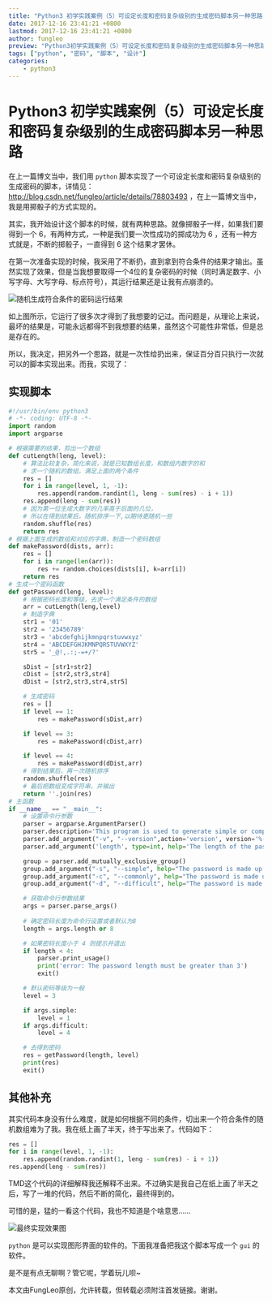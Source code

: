 ```yaml
---
title: "Python3 初学实践案例（5）可设定长度和密码复杂级别的生成密码脚本另一种思路"
date: 2017-12-16 23:41:21 +0800
lastmod: 2017-12-16 23:41:21 +0800
author: fungleo
preview: "Python3初学实践案例（5）可设定长度和密码复杂级别的生成密码脚本另一种思路在上一篇博文当中，我们用python脚本实现了一个可设定长度和密码复杂级别的生成密码的脚本，详情见：http://blog.csdn.net/fungleo/article/details/78803493，在上一篇博文当中，我是用掷骰子的方式实现的。其实，我开始设计这个脚本的时候，就有两种思路。就像掷骰子一样，"
tags: ["python", "密码", "脚本", "设计"]
categories:
    - python3
---
```


# Python3 初学实践案例（5）可设定长度和密码复杂级别的生成密码脚本另一种思路

在上一篇博文当中，我们用 `python` 脚本实现了一个可设定长度和密码复杂级别的生成密码的脚本，详情见：http://blog.csdn.net/fungleo/article/details/78803493 ，在上一篇博文当中，我是用掷骰子的方式实现的。

其实，我开始设计这个脚本的时候，就有两种思路。就像掷骰子一样，如果我们要得到一个 6，有两种方式，一种是我们要一次性成功的掷成功为 6 ，还有一种方式就是，不断的掷骰子，一直得到 6 这个结果才罢休。

在第一次准备实现的时候，我采用了不断扔，直到拿到符合条件的结果才输出。虽然实现了效果，但是当我想要取得一个4位的复杂密码的时候（同时满足数字、小写字母、大写字母、标点符号），其运行结果还是让我有点崩溃的。

![随机生成符合条件的密码运行结果](http://img.blog.csdn.net/20171216232710944?watermark/2/text/aHR0cDovL2Jsb2cuY3Nkbi5uZXQvRnVuZ0xlbw==/font/5a6L5L2T/fontsize/400/fill/I0JBQkFCMA==/dissolve/70/gravity/SouthEast)

如上图所示，它运行了很多次才得到了我想要的记过。而问题是，从理论上来说，最坏的结果是，可能永远都得不到我想要的结果，虽然这个可能性非常低，但是总是存在的。

所以，我决定，把另外一个思路，就是一次性给扔出来，保证百分百只执行一次就可以的脚本实现出来。而我，实现了：

## 实现脚本

```python
#!/usr/bin/env python3
# -*- coding: UTF-8 -*-
import random
import argparse

# 根据需要的结果，剪出一个数组
def cutLength(leng, level):
    # 算法比较复杂，简化来说，就是已知数组长度，和数组内数字的和
    # 求一个随机的数组，满足上面的两个条件
    res = []
    for i in range(level, 1, -1):
        res.append(random.randint(1, leng - sum(res) - i + 1))
    res.append(leng - sum(res))
    # 因为第一位生成大数字的几率高于后面的几位，
    # 所以在得到结果后，随机排序一下,以期待更随机一些
    random.shuffle(res)
    return res
# 根据上面生成的数组和对应的字典，制造一个密码数组
def makePassword(dists, arr):
    res = []
    for i in range(len(arr)):
        res += random.choices(dists[i], k=arr[i])
    return res
# 生成一个密码函数
def getPassword(leng, level):
    # 根据密码长度和等级，去求一个满足条件的数组
    arr = cutLength(leng,level)
    # 制造字典
    str1 = '01'
    str2 = '23456789'
    str3 = 'abcdefghijkmnpqrstuvwxyz'
    str4 = 'ABCDEFGHJKMNPQRSTUVWXYZ'
    str5 = '_@!,.:;-=+/?'

    sDist = [str1+str2]
    cDist = [str2,str3,str4]
    dDist = [str2,str3,str4,str5]

    # 生成密码
    res = []
    if level == 1:
        res = makePassword(sDist,arr)

    if level == 3:
        res = makePassword(cDist,arr)

    if level == 4:
        res = makePassword(dDist,arr)
    # 得到结果后，再一次随机排序
    random.shuffle(res)
    # 最后把数组变成字符串，并输出
    return ''.join(res)
# 主函数
if __name__ == "__main__":
    # 设置命令行参数
    parser = argparse.ArgumentParser()
    parser.description='This program is used to generate simple or complex passwords'
    parser.add_argument("-v", "--version",action='version', version='%(prog)s 1.0')
    parser.add_argument('length', type=int, help='The length of the password (Default 8)', nargs='?')

    group = parser.add_mutually_exclusive_group()
    group.add_argument("-s", "--simple", help="The password is made up of pure numbers", action="store_true")
    group.add_argument("-c", "--commonly", help="The password is made up of numbers and letters (Default)", action="store_true")
    group.add_argument("-d", "--difficult", help="The password is made up of numbers, letters, and punctuation", action="store_true")

    # 获取命令行参数结果
    args = parser.parse_args()
    
    # 确定密码长度为命令行设置或者默认为8
    length = args.length or 8

    # 如果密码长度小于 4 则提示并退出
    if length < 4:
        parser.print_usage()
        print('error: The password length must be greater than 3')
        exit()

    # 默认密码等级为一般
    level = 3

    if args.simple:
        level = 1
    if args.difficult:
        level = 4

    # 去得到密码
    res = getPassword(length, level)
    print(res)
    exit()
```

## 其他补充

其实代码本身没有什么难度，就是如何根据不同的条件，切出来一个符合条件的随机数组难为了我。我在纸上画了半天，终于写出来了。代码如下：

```python
res = []
for i in range(level, 1, -1):
    res.append(random.randint(1, leng - sum(res) - i + 1))
res.append(leng - sum(res))
```

TMD这个代码的详细解释我还解释不出来。不过确实是我自己在纸上画了半天之后，写了一堆的代码，然后不断的简化，最终得到的。

可惜的是，猛的一看这个代码，我也不知道是个啥意思……

![最终实现效果图](http://img.blog.csdn.net/20171216233825286?watermark/2/text/aHR0cDovL2Jsb2cuY3Nkbi5uZXQvRnVuZ0xlbw==/font/5a6L5L2T/fontsize/400/fill/I0JBQkFCMA==/dissolve/70/gravity/SouthEast)

`python` 是可以实现图形界面的软件的。下面我准备把我这个脚本写成一个 `gui` 的软件。

是不是有点无聊啊？管它呢，学着玩儿呗~

本文由FungLeo原创，允许转载，但转载必须附注首发链接。谢谢。


